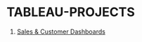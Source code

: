 # TABLEAU-PROJECTS

1.  [Sales & Customer Dashboards](https://public.tableau.com/app/profile/yashwanth.vijayaragavan/viz/SalesCustomerDashboardsDynamic_17277925240020/CustomerDashboard)
